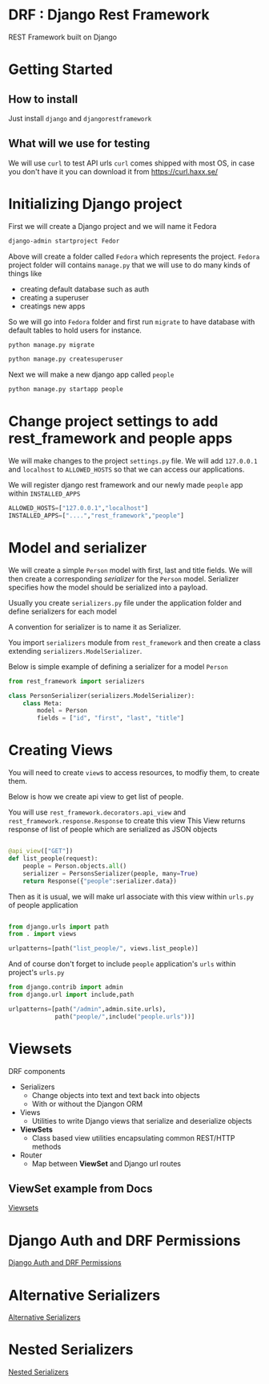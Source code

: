 # DRF : Django Rest Framework
REST Framework built on Django



# Getting Started

## How to install
Just install ```django``` and ```djangorestframework```


## What will we use for testing

We will use ```curl``` to test API urls
```curl``` comes shipped with most OS, in case you don't have it you can download it from https://curl.haxx.se/

# Initializing Django project

First we will create a Django project and we will name it Fedora

```bash
django-admin startproject Fedor
```

Above will create a folder called ```Fedora``` which represents the project.
```Fedora``` project folder will contains ```manage.py``` that we will use to do many kinds of things like 
- creating default database such as auth
- creating a superuser
- creatings new apps

So we will go into ```Fedora``` folder and first run ```migrate``` to have database with default tables to hold users for instance.

```bash
python manage.py migrate
```

```bash
python manage.py createsuperuser
```

Next we will make a new django app called ```people```

```bash
python manage.py startapp people
```

# Change project settings to add rest_framework and people apps

We will make changes to the project ```settings.py``` file.
We will add ```127.0.0.1``` and ```localhost``` to ```ALLOWED_HOSTS```
so that we can access our applications.

We will register django rest framework and our newly made ```people``` app within ```INSTALLED_APPS```

```python
ALLOWED_HOSTS=["127.0.0.1","localhost"]
INSTALLED_APPS=["....","rest_framework","people"]
```

# Model and serializer
We will create a simple ```Person``` model with first, last and title fields.
We will then create a corresponding *serializer* for the ```Person``` model.
Serializer specifies how the model should be serialized into a payload.

Usually you create ```serializers.py``` file under the application folder and define serializers for each model

A convention for serializer is to name it as <Model name>Serializer.

You import ```serializers``` module from ```rest_framework``` and then create a class extending ```serializers.ModelSerializer```.

Below is simple example of defining a serializer for a model ```Person```

```python
from rest_framework import serializers

class PersonSerializer(serializers.ModelSerializer):
    class Meta:
        model = Person
        fields = ["id", "first", "last", "title"]
```

# Creating Views
You will need to create ```view```s to access resources, to modfiy them, to create them.

Below is how we create api view to get list of people.

You will use ```rest_framework.decorators.api_view``` and ```rest_framework.response.Response``` to create this view
This View returns response of list of people which are serialized as JSON objects
```python

@api_view(["GET"])
def list_people(request):
    people = Person.objects.all()
    serializer = PersonsSerializer(people, many=True)
    return Response({"people":serializer.data})
```

Then as it is usual, we will make url associate with this view within ```urls.py``` of people application

```python

from django.urls import path
from . import views

urlpatterns=[path("list_people/", views.list_people)]
```

And of course don't forget to include ```people``` application's ```urls``` within project's ```urls.py```

```python
from django.contrib import admin
from django.url import include,path

urlpatterns=[path("/admin",admin.site.urls),
             path("people/",include("people.urls"))]
```

# Viewsets

DRF components
- Serializers
  - Change objects into text and text back into objects
  - With or without the Djangon ORM
- Views
  - Utilities to write Django views that serialize and deserialize objects
- **ViewSets**
  - Class based view utilities encapsulating common REST/HTTP methods
- Router
  - Map between **ViewSet** and Django url routes

## ViewSet example from Docs
[Viewsets](docs/using_viewsets.md)

# Django Auth and DRF Permissions
[Django Auth and DRF Permissions](docs/djauth_and_permissions.md)

# Alternative Serializers
[Alternative Serializers](docs/alternative_serializers.md)

# Nested Serializers
[Nested Serializers](docs/nested_serializers.md)